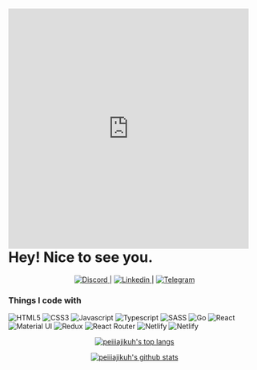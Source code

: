 <h1>
  <iframe src="https://giphy.com/embed/CaiVJuZGvR8HK" width="480" height="480" frameBorder="0" class="giphy-embed" allowFullScreen></iframe>
  Hey! Nice to see you.</h1>

<p align="center">
  <a href="https://discordapp.com/users/293758980738646017">
    <img alt="Discord" src="https://img.shields.io/badge/Discord-7289DA?style=for-the-badge&logo=discord&logoColor=white"/>  
  </a>
  |
  <a href="https://www.linkedin.com/in/peiiiajikuh">
    <img alt="Linkedin" src="https://img.shields.io/badge/LinkedIn-0077B5?style=for-the-badge&logo=linkedin&logoColor=white"/>  
  </a>
  |
  <a href="https://t.me/peiiiajikuh">
    <img alt="Telegram" src="https://img.shields.io/badge/Telegram-2CA5E0?style=for-the-badge&logo=telegram&logoColor=white"/>  
  </a>
</p>

<h3>Things I code with</h3>
<p>
  <img alt="HTML5" src="https://img.shields.io/badge/HTML5-E34F26?style=for-the-badge&logo=html5&logoColor=white"/>
  <img alt="CSS3" src="https://img.shields.io/badge/CSS3-1572B6?style=for-the-badge&logo=css3&logoColor=white"/>
  <img alt="Javascript" src="https://img.shields.io/badge/JavaScript-323330?style=for-the-badge&logo=javascript&logoColor=F7DF1E"/>
  <img alt="Typescript" src="https://img.shields.io/badge/TypeScript-007ACC?style=for-the-badge&logo=typescript&logoColor=white"/>
  <img alt="SASS" src="https://img.shields.io/badge/Sass-CC6699?style=for-the-badge&logo=sass&logoColor=white"/>
  <img alt="Go" src="https://img.shields.io/badge/Go-00ADD8?style=for-the-badge&logo=go&logoColor=white"/>
  <img alt="React" src="https://img.shields.io/badge/React-20232A?style=for-the-badge&logo=react&logoColor=61DAFB"/>
  <img alt="Material UI" src="https://img.shields.io/badge/Material--UI-0081CB?style=for-the-badge&logo=material-ui&logoColor=white"/>
  <img alt="Redux" src="https://img.shields.io/badge/Redux-593D88?style=for-the-badge&logo=redux&logoColor=white"/>
  <img alt="React Router" src="https://img.shields.io/badge/React_Router-CA4245?style=for-the-badge&logo=react-router&logoColor=white"/>
  <img alt="Netlify" src="https://img.shields.io/badge/Netlify-00C7B7?style=for-the-badge&logo=netlify&logoColor=white"/>
  <img alt="Netlify" src="https://img.shields.io/badge/Heroku-430098?style=for-the-badge&logo=heroku&logoColor=white"/>
  <img alt="" src=""/>
  <img alt="" src=""/>
  <img alt="" src=""/>
  <img alt="" src=""/>
  <img alt="" src=""/>
</p>

<p align="center">
  <a href="https://github.com/peiiiajikuh">
    <img src="https://github-readme-stats.vercel.app/api/top-langs/?username=peiiiajikuh" alt="peiiiajikuh's top langs">
  </a>
</p>

<p align="center">
  <a href="https://github.com/peiiiajikuh">
    <img src="https://github-readme-stats.vercel.app/api?username=peiiiajikuh&show_icons=true" alt="peiiiajikuh's github stats">
  </a>
</p>
